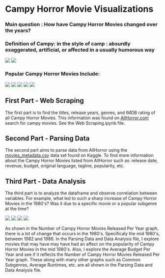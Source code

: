 # Campy Horror Movie Visualizations 
### Main question : How have Campy Horror Movies changed over the years?
### Definition of Campy: in the style of camp : absurdly exaggerated, artificial, or affected in a usually humorous way

![](https://github.com/chluczywek/true-philosopher/blob/master/Images/small.gif)
![](https://github.com/chluczywek/true-philosopher/blob/master/Images/option.gif)

### Popular Campy Horror Movies Include:
![](https://github.com/chluczywek/true-philosopher/blob/master/Images/evil_dead_1_poster_01%20(4).jpg)
![](https://github.com/chluczywek/true-philosopher/blob/master/Images/evil_dead_2%20(3).jpg) 
![](https://github.com/chluczywek/true-philosopher/blob/master/Images/51t2-nBruYL._SY450_.jpg)
![](https://github.com/chluczywek/true-philosopher/blob/master/Images/dead_alive.jpg)
![](https://github.com/chluczywek/true-philosopher/blob/master/Images/killer_clown.jpg)
## First Part - Web Scraping
The first part is to find the titles, release years, genres, and IMDB rating of all Campy Horror Movies. This information was found on [AllHorror.com](https://www.allhorror.com/subgenre/campy?order=release_date&order_dir=asc) search for campy movies. See the Web Scraping.ipynb file.
## Second Part - Parsing Data
The second part aims to parse data from AllHorror using the [movies_metadata.csv](https://www.kaggle.com/rounakbanik/the-movies-dataset#movies_metadata.csv) data set found on Kaggle. To find more information about the Campy Horror Movies listed from AllHorror such as: release date, revenue, budget, original language, tagline, popularity, etc.   
## Third Part - Data Analysis
The third part is to analyze the dataframe and observe correlation between variables. For example, what led to such a sharp increase of Campy Horror Movies in the 1980's? Was it due to a specific movie or a popular subgenre at the time?  

![](https://github.com/chluczywek/true-philosopher/blob/master/Images/peace.png)
![](https://github.com/chluczywek/true-philosopher/blob/master/Images/subgenre.png)
![](https://github.com/chluczywek/true-philosopher/blob/master/Images/broke.png)
![](https://github.com/chluczywek/true-philosopher/blob/master/Images/blue.png)

As shown in the Number of Campy Horror Movies Released Per Year graph, there is a lot of change that occurs in the 1980's. Specificaly the mid 1980's, between 1982 and 1986. In the Parsing Data and Data Analysis file, I explore movies that may have may have had an affect on the popularity of Campy Horror Movies in the mid 1980's. Also, I explore the Average Budget Per Year and see if it reflects the Number of Campy Horror Movies Released Per Year graph. These along with many other graphs such as Common Subgenres, Average Runtimes, etc. are all shown in the Parsing Data and Data Analysis file.
  
